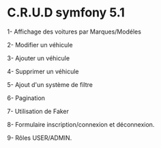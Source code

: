 # C.R.U.D symfony 5.1

1- Affichage des voitures par Marques/Modéles

2- Modifier un véhicule

3- Ajouter un véhicule

4- Supprimer un véhicule

5- Ajout d'un système de filtre

6- Pagination

7- Utilisation de Faker

8- Formulaire inscription/connexion et déconnexion.

9- Rôles USER/ADMIN.
